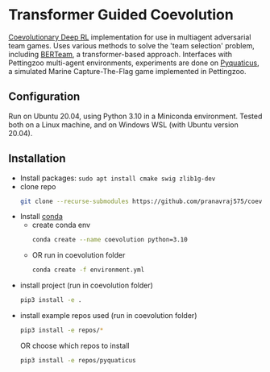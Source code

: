 # Transformer Guided Coevolution
[Coevolutionary Deep RL](https://ieeexplore.ieee.org/document/9308290) implementation for use in multiagent adversarial team games. 
Uses various methods to solve the 'team selection' problem, including [BERTeam](https://github.com/pranavraj575/BERTeam), a transformer-based approach.
Interfaces with Pettingzoo multi-agent environments, experiments are done on [Pyquaticus](https://github.com/mit-ll-trusted-autonomy/pyquaticus), a simulated Marine Capture-The-Flag game implemented in Pettingzoo.

## Configuration
Run on Ubuntu 20.04, using Python 3.10 in a Miniconda environment.
Tested both on a Linux machine, and on Windows WSL (with Ubuntu version 20.04).



## Installation
* Install packages: `sudo apt install cmake swig zlib1g-dev`
* clone repo
  ```bash
  git clone --recurse-submodules https://github.com/pranavraj575/coevolution
  ```
* Install [conda](https://docs.anaconda.com/miniconda/#quick-command-line-install)
  * create conda env
    ```bash
    conda create --name coevolution python=3.10
    ```
  * OR run in coevolution folder
    ```bash
    conda create -f environment.yml
    ```
 * install project (run in coevolution folder)
   ```bash
   pip3 install -e .
   ```
 * install example repos used (run in coevolution folder)
   ```bash
   pip3 install -e repos/*
   ```
   OR choose which repos to install
   ```bash
   pip3 install -e repos/pyquaticus
   ```
  
